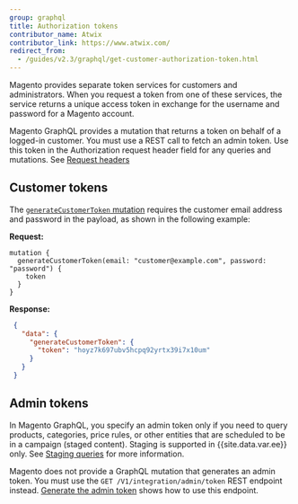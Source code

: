 ```yaml
---
group: graphql
title: Authorization tokens
contributor_name: Atwix
contributor_link: https://www.atwix.com/
redirect_from:
  - /guides/v2.3/graphql/get-customer-authorization-token.html
---
```


Magento provides separate token services for customers and administrators. When you request a token from one of these services, the service returns a unique access token in exchange for the username and password for a Magento account.

Magento GraphQL provides a mutation that returns a token on behalf of a logged-in customer. You must use a REST call to fetch an admin token. Use this token in the Authorization request header field for any queries and mutations. See [Request headers]({{page.baseurl}}/graphql/send-request.html#headers)

## Customer tokens

The [`generateCustomerToken` mutation]({{page.baseurl}}/graphql/mutations/generate-customer-token.html) requires the customer email address and password in the payload, as shown in the following example:

**Request:**

```text
mutation {
  generateCustomerToken(email: "customer@example.com", password: "password") {
    token
  }
}
```

**Response:**

```json
 {
   "data": {
     "generateCustomerToken": {
       "token": "hoyz7k697ubv5hcpq92yrtx39i7x10um"
     }
   }
 }
```

## Admin tokens

In Magento GraphQL, you specify an admin token only if you need to query products, categories, price rules, or other entities that are scheduled to be in a campaign (staged content). Staging is supported in {{site.data.var.ee}} only. See [Staging queries]({{page.baseurl}}/graphql/queries/index.html#staging) for more information.

Magento does not provide a GraphQL mutation that generates an admin token. You must use the `GET /V1/integration/admin/token` REST endpoint instead. [Generate the admin token]({{page.baseurl}}/rest/tutorials/prerequisite-tasks/create-admin-token.html) shows how to use this endpoint.
